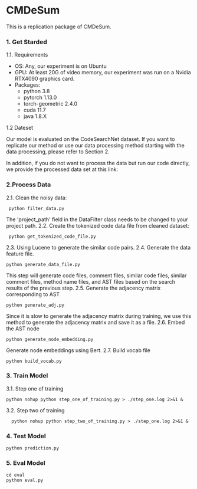 # CMDeSum
This is a replication package of CMDeSum.
### 1. Get Starded
1.1. Requirements
- OS: Any, our experiment is on Ubuntu
- GPU: At least 20G of video memory, our experiment was run on a Nvidia RTX4090 graphics card.
- Packages:
   - python 3.8
   - pytorch 1.13.0
   - torch-geometric 2.4.0
   - cuda 11.7
   - java 1.8.X
   
1.2 Dateset

Our model is evaluated on the CodeSearchNet dataset. If you want to replicate our method or use our data processing method starting with the data processing, please refer to Section 2.

In addition, if you do not want to process the data but run our code directly, we provide the processed data set at this link:


### 2.Process Data
2.1. Clean the noisy data:
   ```shell
    python filter_data.py
   ```
   The 'project_path' field in the DataFilter class needs to be changed to your project path. 
2.2. Create the tokenized code data file from cleaned dataset:
   ```shell
    python get_tokenized_code_file.py
   ```
2.3. Using Lucene to generate the similar code pairs.
2.4. Generate the data feature file.
   ```shell
   python generate_data_file.py
   ```
   This step will generate code files, comment files, similar code files, similar comment files, method name files, and AST files based on the search results of the previous step.
2.5. Generate the adjacency matrix corresponding to AST
   ```shell
   python generate_adj.py 
   ```
   Since it is slow to generate the adjacency matrix during training, we use this method to generate the adjacency matrix and save it as a file.
2.6. Embed the AST node
   ```shell
   python generate_node_embedding.py
   ```
   Generate node embeddings using Bert.
2.7. Build vocab file
   ```shell
   python build_vocab.py
   ```

### 3. Train Model
3.1. Step one of training
   ```shell
   python nohup python step_one_of_training.py > ./step_one.log 2>&1 &
   ```
3.2. Step two of training
 ```shell
   python nohup python step_two_of_training.py > ./step_one.log 2>&1 &
   ```

### 4. Test Model
```shell
python prediction.py
```
### 5. Eval Model
```shell
cd eval
python eval.py
```